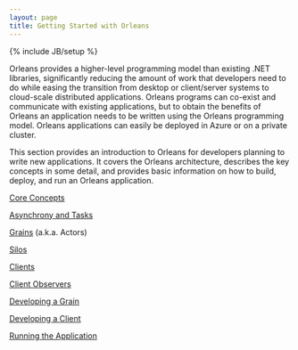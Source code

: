 ```yaml
---
layout: page
title: Getting Started with Orleans
---
```

{% include JB/setup %}

Orleans provides a higher-level programming model than existing .NET libraries, significantly reducing the amount of work that developers need to do while easing the transition from desktop or client/server systems to cloud-scale distributed applications. Orleans programs can co-exist and communicate with existing applications, but to obtain the benefits of Orleans an application needs to be written using the Orleans programming model. Orleans applications can easily be deployed in Azure or on a private cluster.

This section provides an introduction to Orleans for developers planning to write new applications. It covers the Orleans architecture, describes the key concepts in some detail, and provides basic information on how to build, deploy, and run an Orleans application.

[Core Concepts](Core-Concepts)

[Asynchrony and Tasks](Asynchrony-and-Tasks)

[Grains](Grains) (a.k.a. Actors)

[Silos](Silos)

[Clients](Clients)

[Client Observers](Observers)

[Developing a Grain](Developing-a-Grain)

[Developing a Client](Developing-a-Client)

[Running the Application](Running-the-Application)
